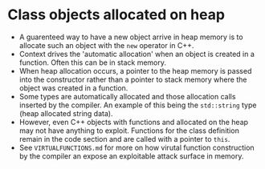 # Class objects allocated on heap

 * A guarenteed way to have a new object arrive in heap memory is to allocate
 such an object with the `new` operator in C++.
 * Context drives the 'automatic allocation' when an object is created in a function. Often this can be in stack memory.
 * When heap allocation occurs, a pointer to the heap memory is passed into the constructor rather than a pointer to stack memory where the object was created in a function.
 * Some types are automatically allocated and those allocation calls inserted by the compiler. An example of this being the `std::string` type (heap allocated string data).
 * However, even C++ objects with functions and allocated on the heap may not have anything to exploit. Functions for the class definition remain in the code section and are called with a pointer to `this`.
 * See `VIRTUALFUNCTIONS.md` for more on how virutal function construction by the compiler an expose an exploitable attack surface in memory.

